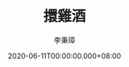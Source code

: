 ---
issue: 381
title: 擐雞酒
author: 李秉璋
language: 詔安
date: 2020-06-11T00:00:00.000+08:00
topic: 抒懷
difficulty: 2
wikidata: Q131449124
wikidata_link: https://www.wikidata.org/wiki/Q131449124
author_wikidata_link: https://www.wikidata.org/wiki/Q98096269
author_wikidata: Q98096269
---